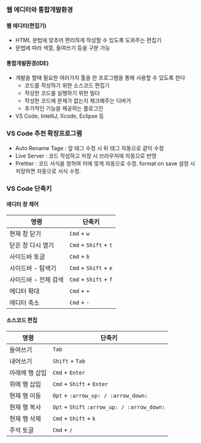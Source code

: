 ### 웹 에디터와 통합개발환경

#### 웹 에디터(편집기)
 - HTML 문법에 맞추어 편리하게 작성할 수 있도록 도와주는 편집기
 - 문법에 따라 색깔, 들여쓰기 등을 구분 가능

#### 통합개발환경(IDE)
 - 개발을 할때 필요한 여러가지 툴을 한 프로그램을 통해 사용할 수 있도록 한다
    - 코드를 작성하기 위한 소스코드 편집기
    - 작성한 코드를 실행하기 위한 빌더
    - 작성한 코드에 문제가 없는지 체크해주는 디버거
    - 추가적인 기능을 제공하는 플로그인
 - VS Code, IntelliJ, Xcode, Eclipse 등

### VS Code 추천 확장프로그램
  - Auto Rename Tage : 앞 태그 수정 시 뒤 태그 자동으로 같이 수정
  - Live Server : 코드 작성하고 저장 시 브라우저에 자동으로 반영
  - Prettier : 코드 서식을 정하여 이에 맞게 자동으로 수정. format on save 설정 시 저장하면 자동으로 서식 수정.

### VS Code 단축키

#### 에디터 창 제어

명령 | 단축키 
--- | ---
현재 창 닫기 | `Cmd` + `w` 
닫은 창 다시 열기 | `Cmd` + `Shift` + `t` 
사이드바 토글 | `Cmd` + `b` 
사이드바 - 탐색기 | `Cmd` + `Shift` + `e` 
사이드바 - 전체 검색 | `Cmd` + `Shift` + `f` 
에디터 확대 | `Cmd` + `+` 
에디터 축소 | `Cmd` + `-` 

#### 소스코드 편집 

명령 | 단축키 
--- | ---
들여쓰기 | `Tab`
내어쓰기 | `Shift` + `Tab`
아래에 행 삽입 | `Cmd` + `Enter`
위에 행 삽입 | `Cmd` + `Shift` + `Enter`
현재 행 이동 | `Opt` + `:arrow_up: / :arrow_down:`
현재 행 복사 | `Opt` + `Shift` `:arrow_up: / :arrow_down:`
현재 행 삭제 | `Cmd` + `Shift` + `k`
주석 토글 | `Cmd` + `/`
